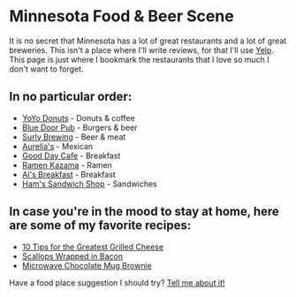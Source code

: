 # Minnesota Food & Beer Scene

It is no secret that Minnesota has a lot of great restaurants and a lot of great breweries. This isn't a place where I'll write reviews, for that I'll use [Yelp](https://www.yelp.com/user_details?userid=QglmfuzA7ceOAyFV4_eFdA). This page is just where I bookmark the restaurants that I love so much I don't want to forget.

## In no particular order:
* [YoYo Donuts](http://yoyodonuts.com/) - Donuts & coffee
* [Blue Door Pub](http://www.thebdp.com/) - Burgers & beer
* [Surly Brewing](http://surlybrewing.com/) - Beer & meat
* [Aurelia's](http://mamaaurelia.com/) - Mexican
* [Good Day Cafe](http://gooddaycafemn.com/) - Breakfast
* [Ramen Kazama](http://www.ramenkazama.com/) - Ramen
* [Al's Breakfast](https://en.wikipedia.org/wiki/Al's_Breakfast) - Breakfast
* [Ham's Sandwich Shop](http://www.hamsshop.com/) - Sandwiches

## In case you're in the mood to stay at home, here are some of my favorite recipes:
* [10 Tips for the Greatest Grilled Cheese](https://web.archive.org/web/20090220064840/http://food.yahoo.com/blog/editorspicks/2430/10-tips-for-the-greatest-grilled-cheese)
* [Scallops Wrapped in Bacon](http://www.foodnetwork.com/recipes/scallops-wrapped-in-bacon-recipe.html)
* [Microwave Chocolate Mug Brownie](http://www.food.com/recipe/microwave-chocolate-mug-brownie-349246)

Have a food place suggestion I should try? [Tell me about it!](mailto:eric.caron@gmail.com)
